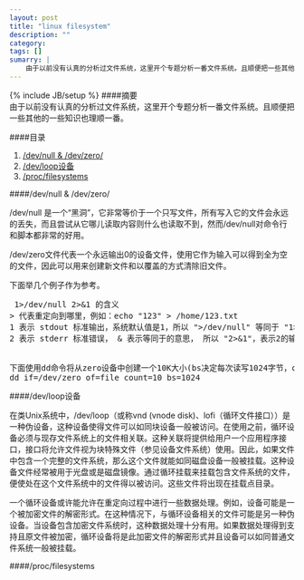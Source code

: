 ```yaml
---
layout: post
title: "linux filesystem"
description: ""
category: 
tags: []
sumarry: |
    由于以前没有认真的分析过文件系统，这里开个专题分析一番文件系统。且顺便把一些其他的一些知识也理顺一番。
---
```

{% include JB/setup %}
####摘要	
由于以前没有认真的分析过文件系统，这里开个专题分析一番文件系统。且顺便把一些其他的一些知识也理顺一番。
	
####目录
1. [/dev/null &amp; /dev/zero/](#a1)
2. [/dev/loop设备](#a2)
3. [/proc/filesystems](#a3)

<a name="a1"> </a>

####/dev/null &amp; /dev/zero/

/dev/null 是一个“黑洞”，它非常等价于一个只写文件，所有写入它的文件会永远的丢失，而且尝试从它哪儿读取内容则什么也读取不到，然而/dev/null对命令行和脚本都非常的好用。


/dev/zero文件代表一个永远输出0的设备文件，使用它作为输入可以得到全为空的文件，因此可以用来创建新文件和以覆盖的方式清除旧文件。

下面举几个例子作为参考。

<pre class="brush: js;">
 1&gt;/dev/null 2&gt;&amp;1 的含义
&gt; 代表重定向到哪里，例如：echo "123" &gt; /home/123.txt
1 表示 stdout 标准输出，系统默认值是1，所以 "&gt;/dev/null" 等同于 "1&gt;/dev/null" 
2 表示 stderr 标准错误， &amp; 表示等同于的意思， 所以 "2&gt;&amp;1"，表示2的输出重定向等同于1 


下面使用dd命令将从zero设备中创建一个10K大小(bs决定每次读写1024字节，count定义读写次数为10次)，但内容全为0的文件。 
dd if=/dev/zero of=file count=10 bs=1024
</pre>

<a name = "a2"> </a>

####/dev/loop设备

在类Unix系统中，/dev/loop（或称vnd (vnode disk)、lofi（循环文件接口））是一种伪设备，这种设备使得文件可以如同块设备一般被访问。在使用之前，循环设备必须与现存文件系统上的文件相关联。这种关联将提供给用户一个应用程序接口，接口将允许文件视为块特殊文件（参见设备文件系统）使用。因此，如果文件中包含一个完整的文件系统，那么这个文件就能如同磁盘设备一般被挂载。这种设备文件经常被用于光盘或是磁盘镜像。通过循环挂载来挂载包含文件系统的文件，便使处在这个文件系统中的文件得以被访问。这些文件将出现在挂载点目录。

一个循环设备或许能允许在重定向过程中进行一些数据处理。例如，设备可能是一个被加密文件的解密形式。在这种情况下，与循环设备相关的文件可能是另一种伪设备。当设备包含加密文件系统时，这种数据处理十分有用。如果数据处理得到支持且原文件被加密，循环设备将是此加密文件的解密形式并且设备可以如同普通文件系统一般被挂载。


<a name = "a3"> </a>

####/proc/filesystems












